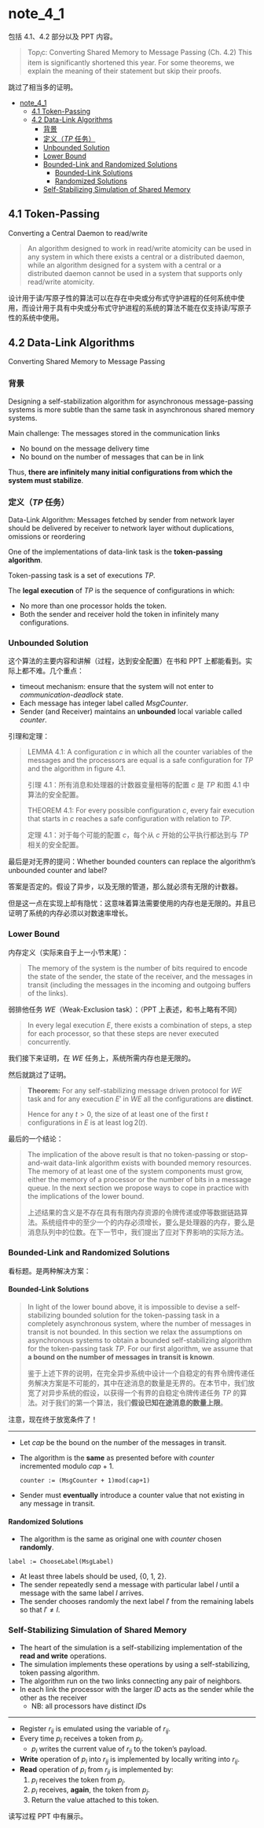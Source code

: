 # note_4_1

包括 4.1、4.2 部分以及 PPT 内容。

> To$p_i$c: Converting Shared Memory to Message Passing (Ch. 4.2) This item is significantly shortened this year. For some theorems, we explain the meaning of their statement but skip their proofs.

跳过了相当多的证明。

<!-- TOC -->

- [note\_4\_1](#note_4_1)
  - [4.1 Token-Passing](#41-token-passing)
  - [4.2 Data-Link Algorithms](#42-data-link-algorithms)
    - [背景](#背景)
    - [定义（$TP$ 任务）](#定义tp-任务)
    - [Unbounded Solution](#unbounded-solution)
    - [Lower Bound](#lower-bound)
    - [Bounded-Link and Randomized Solutions](#bounded-link-and-randomized-solutions)
      - [Bounded-Link Solutions](#bounded-link-solutions)
      - [Randomized Solutions](#randomized-solutions)
    - [Self-Stabilizing Simulation of Shared Memory](#self-stabilizing-simulation-of-shared-memory)

<!-- /TOC -->

## 4.1 Token-Passing

Converting a Central Daemon to read/write

> An algorithm designed to work in read/write atomicity can be used in any system in which there exists a central or a distributed daemon, while an algorithm designed for a system with a central or a distributed daemon cannot be used in a system that supports only read/write atomicity.

设计用于读/写原子性的算法可以在存在中央或分布式守护进程的任何系统中使用，而设计用于具有中央或分布式守护进程的系统的算法不能在仅支持读/写原子性的系统中使用。

## 4.2 Data-Link Algorithms

Converting Shared Memory to Message Passing

### 背景

Designing a self-stabilization algorithm for asynchronous message-passing systems is more subtle than the same task in asynchronous shared memory systems.

Main challenge: The messages stored in the communication links

- No bound on the message delivery time
- No bound on the number of messages that can be in link

Thus, **there are infinitely many initial configurations from which the system must stabilize**.

### 定义（$TP$ 任务）

Data-Link Algorithm: Messages fetched by sender from network layer should be delivered by receiver to network layer without duplications, omissions or reordering

One of the implementations of data-link task is the **token-passing algorithm**.

Token-passing task is a set of executions $TP$.

The **legal execution** of $TP$ is the sequence of configurations in which:

- No more than one processor holds the token.
- Both the sender and receiver hold the token in infinitely many configurations.

### Unbounded Solution

这个算法的主要内容和讲解（过程，达到安全配置）在书和 PPT 上都能看到。实际上都不难。几个重点：

- timeout mechanism: ensure that the system will not enter to *communication-deadlock* state.
- Each message has integer label called $MsgCounter$.
- Sender (and Receiver) maintains an **unbounded** local variable called $counter$.

引理和定理：

> LEMMA 4.1: A configuration $c$ in which all the counter variables of the messages and the processors are equal is a safe configuration for $TP$ and the algorithm in figure 4.1.
>
> 引理 4.1：所有消息和处理器的计数器变量相等的配置 $c$ 是 $TP$ 和图 4.1 中算法的安全配置。
>
> THEOREM 4.1: For every possible configuration $c$, every fair execution that starts in $c$ reaches a safe configuration with relation to $TP$.
>
> 定理 4.1：对于每个可能的配置 $c$，每个从 $c$ 开始的公平执行都达到与 $TP$ 相关的安全配置。

最后是对无界的提问：Whether bounded counters can replace the algorithm’s unbounded counter and label?

答案是否定的。假设了异步，以及无限的管道，那么就必须有无限的计数器。

但是这一点在实现上却有隐忧：这意味着算法需要使用的内存也是无限的。并且已证明了系统的内存必须以对数速率增长。

### Lower Bound

内存定义（实际来自于上一小节末尾）：

> The memory of the system is the number of bits required to encode the state of the sender, the state of the receiver, and the messages in transit (including the messages in the incoming and outgoing buffers of the links).

弱排他任务 $WE$（Weak-Exclusion task）：（PPT 上表述，和书上略有不同）

> In every legal execution $E$, there exists a combination of steps, a step for each processor, so that these steps are never executed concurrently.

我们接下来证明，在 $WE$ 任务上，系统所需内存也是无限的。

然后就跳过了证明。

> **Theorem:** For any self-stabilizing message driven protocol for $WE$ task and for any execution $E'$ in $WE$ all the configurations are **distinct**.
>
> Hence for any $t > 0$, the size of at least one of the first $t$ configurations in $E$ is at least $\log 2(t)$.

最后的一个结论：

> The implication of the above result is that no token-passing or stop-and-wait data-link algorithm exists with bounded memory resources. The memory of at least one of the system components must grow, either the memory of a processor or the number of bits in a message queue. In the next section we propose ways to cope in practice with the implications of the lower bound.
>
> 上述结果的含义是不存在具有有限内存资源的令牌传递或停等数据链路算法。系统组件中的至少一个的内存必须增长，要么是处理器的内存，要么是消息队列中的位数。在下一节中，我们提出了应对下界影响的实际方法。

### Bounded-Link and Randomized Solutions

看标题。是两种解决方案：

#### Bounded-Link Solutions

> In light of the lower bound above, it is impossible to devise a self-stabilizing bounded solution for the token-passing task in a completely asynchronous system, where the number of messages in transit is not bounded. In this section we relax the assumptions on asynchronous systems to obtain a bounded self-stabilizing algorithm for the token-passing task $TP$. For our first algorithm, we assume that **a bound on the number of messages in transit is known**.
>
> 鉴于上述下界的说明，在完全异步系统中设计一个自稳定的有界令牌传递任务解决方案是不可能的，其中在途消息的数量是无界的。在本节中，我们放宽了对异步系统的假设，以获得一个有界的自稳定令牌传递任务 $TP$ 的算法。对于我们的第一个算法，我们**假设已知在途消息的数量上限**。

注意，现在终于放宽条件了！

---

- Let $cap$ be the bound on the number of the messages in transit.
- The algorithm is the **same** as presented before with $counter$ incremented modulo $cap+1$.

  ```pseudocode
  counter := (MsgCounter + 1)mod(cap+1)
  ```

- Sender must **eventually** introduce a counter value that not existing in any message in transit.

#### Randomized Solutions

- The algorithm is the same as original one with $counter$ chosen **randomly**.

```pseudocode
label := ChooseLabel(MsgLabel)
```

- At least three labels should be used, {0, 1, 2}.
- The sender repeatedly send a message with particular label $l$ until a message with the same label $l$ arrives.
- The sender chooses randomly the next label $l'$ from the remaining labels so that $l' \neq l$.

### Self-Stabilizing Simulation of Shared Memory

- The heart of the simulation is a self-stabilizing implementation of the **read and write** operations.
- The simulation implements these operations by using a self-stabilizing, token passing algorithm.
- The algorithm run on the two links connecting any pair of neighbors.
- In each link the processor with the larger *ID* acts as the sender while the other as the receiver
  - NB: all processors have distinct *ID*s

---

- Register $r_{ij}$ is emulated using the variable of $r_{ij}$.
- Every time $p_i$ receives a token from $p_j$.
  - $p_i$ writes the current value of $r_{ij}$ to the token’s payload.
- **Write** operation of $p_i$ into $r_{ij}$ is implemented by locally writing into $r_{ij}$.
- **Read** operation of $p_i$ from $r_{ji}$ is implemented by:
  1. $p_i$ receives the token from $p_j$.
  2. $p_i$ receives, **again**, the token from $p_j$.
  3. Return the value attached to this token.

读写过程 PPT 中有展示。
